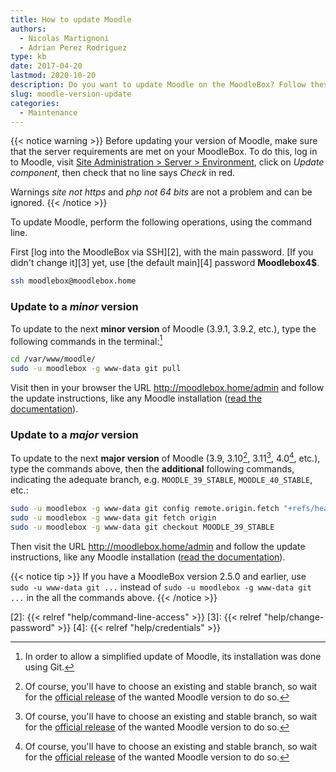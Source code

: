 ```yaml
---
title: How to update Moodle
authors:
  - Nicolas Martignoni
  - Adrian Perez Rodriguez
type: kb
date: 2017-04-20
lastmod: 2020-10-20
description: Do you want to update Moodle on the MoodleBox? Follow these instructions!
slug: moodle-version-update
categories:
  - Maintenance
---
```

{{< notice warning >}}
Before updating your version of Moodle, make sure that the server requirements are met on your MoodleBox. To do this, log in to Moodle, visit [Site Administration > Server > Environment](http://moodlebox.home/admin/environment.php), click on _Update component_, then check that no line says _Check_ in red.

Warnings _site not https_ and _php not 64 bits_ are not a problem and can be ignored.
{{< /notice >}}

To update Moodle, perform the following operations, using the command line.

First [log into the MoodleBox via SSH][2], with the main password. [If you didn't change it][3] yet, use [the default main][4] password __Moodlebox4$__.

```bash
ssh moodlebox@moodlebox.home
```

### Update to a _minor_ version

To update to the next __minor version__ of Moodle (3.9.1, 3.9.2, etc.), type the following commands in the terminal:[^git]

```bash
cd /var/www/moodle/
sudo -u moodlebox -g www-data git pull
```

Visit then in your browser the URL http://moodlebox.home/admin and follow the update instructions, like any Moodle installation ([read the documentation][update]).

### Update to a _major_ version

To update to the next __major version__ of Moodle (3.9, 3.10[^future], 3.11[^future], 4.0[^future], etc.), type the commands above, then the __additional__ following commands, indicating the adequate branch, e.g. `MOODLE_39_STABLE`, `MOODLE_40_STABLE`, etc.:

```bash
sudo -u moodlebox -g www-data git config remote.origin.fetch "+refs/heads/*:refs/remotes/origin/*"
sudo -u moodlebox -g www-data git fetch origin
sudo -u moodlebox -g www-data git checkout MOODLE_39_STABLE
```

Then visit the URL http://moodlebox.home/admin and follow the update instructions, like any Moodle installation ([read the documentation][update]).

{{< notice tip >}}
If you have a MoodleBox version 2.5.0 and earlier, use `sudo -u www-data git ...` instead of `sudo -u moodlebox -g www-data git ...` in the all the commands above.
{{< /notice >}}

 [update]: https://docs.moodle.org/en/Upgrading
 [2]: {{< relref "help/command-line-access" >}}
 [3]: {{< relref "help/change-password" >}}
 [4]: {{< relref "help/credentials" >}}

 [^git]: In order to allow a simplified update of Moodle, its installation was done using Git.
 [^future]: Of course, you'll have to choose an existing and stable branch, so wait for the [official release](https://docs.moodle.org/dev/Releases#General_release_calendar) of the wanted Moodle version to do so.
